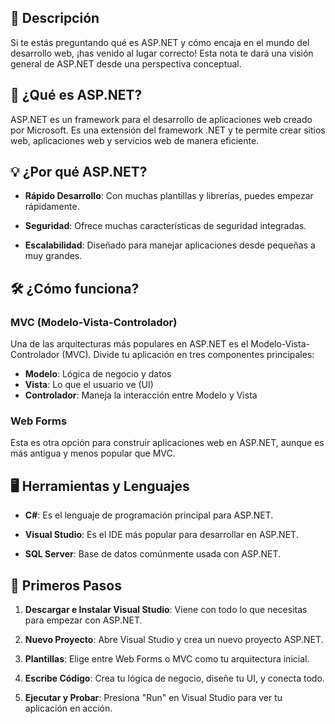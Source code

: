 ## 📝 Descripción

Si te estás preguntando qué es ASP.NET y cómo encaja en el mundo del desarrollo web, ¡has venido al lugar correcto! Esta nota te dará una visión general de ASP.NET desde una perspectiva conceptual.

## 🤔 ¿Qué es ASP.NET?

ASP.NET es un framework para el desarrollo de aplicaciones web creado por Microsoft. Es una extensión del framework .NET y te permite crear sitios web, aplicaciones web y servicios web de manera eficiente.

## 💡 ¿Por qué ASP.NET?

- **Rápido Desarrollo**: Con muchas plantillas y librerías, puedes empezar rápidamente.
    
- **Seguridad**: Ofrece muchas características de seguridad integradas.
    
- **Escalabilidad**: Diseñado para manejar aplicaciones desde pequeñas a muy grandes.
    

## 🛠️ ¿Cómo funciona?

### MVC (Modelo-Vista-Controlador)

Una de las arquitecturas más populares en ASP.NET es el Modelo-Vista-Controlador (MVC). Divide tu aplicación en tres componentes principales:

- **Modelo**: Lógica de negocio y datos
- **Vista**: Lo que el usuario ve (UI)
- **Controlador**: Maneja la interacción entre Modelo y Vista

### Web Forms

Esta es otra opción para construir aplicaciones web en ASP.NET, aunque es más antigua y menos popular que MVC.

## 🖥️ Herramientas y Lenguajes

- **C#**: Es el lenguaje de programación principal para ASP.NET.
    
- **Visual Studio**: Es el IDE más popular para desarrollar en ASP.NET.
    
- **SQL Server**: Base de datos comúnmente usada con ASP.NET.
    

## 🚀 Primeros Pasos

1. **Descargar e Instalar Visual Studio**: Viene con todo lo que necesitas para empezar con ASP.NET.
    
2. **Nuevo Proyecto**: Abre Visual Studio y crea un nuevo proyecto ASP.NET.
    
3. **Plantillas**: Elige entre Web Forms o MVC como tu arquitectura inicial.
    
4. **Escribe Código**: Crea tu lógica de negocio, diseñe tu UI, y conecta todo.
    
5. **Ejecutar y Probar**: Presiona "Run" en Visual Studio para ver tu aplicación en acción.